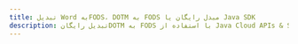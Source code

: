 ---title: تبدیل Word بهFODS، DOTM به FODS مبدل رایگان یا Java SDKdescription: تبدیل رایگانDOTM به FODS با استفاده از Java Cloud APIs & SDK. همچنین اسناد Microsoft Word و OpenOffice را در Cloud ایجاد، ویرایش و رندر کنید.---